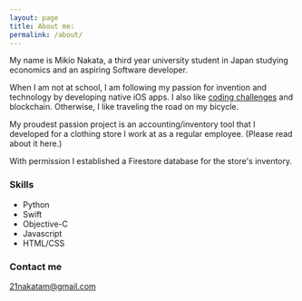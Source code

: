 ```yaml
---
layout: page
title: About me:
permalink: /about/
---
```


My name is Mikio Nakata, a third year university student in Japan studying economics and an aspiring Software developer. 

When I am not at school, I am following my passion for invention and technology by developing native iOS apps. I also like [coding challenges](https://leetcode.com/problemset/all/) and blockchain. Otherwise, I like traveling the road on my bicycle.  

My proudest passion project is an accounting/inventory tool that I developed for a clothing store I work at as a regular employee. (Please read about it here.)

With permission I established a Firestore database for the store's inventory. 

### Skills

* Python 
* Swift
* Objective-C
* Javascript
* HTML/CSS

### Contact me

[21nakatam@gmail.com](mailto:21nakatam@gmail.com)

